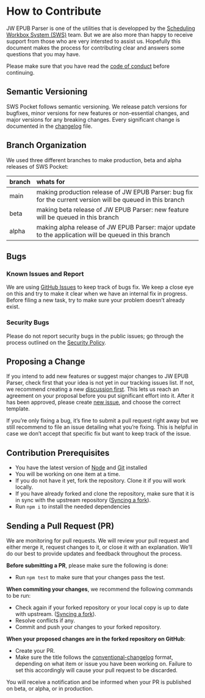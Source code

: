 # How to Contribute

JW EPUB Parser is one of the utilities that is developped by the [Scheduling Workbox System (SWS)](https://github.com/sws2apps) team. But we are also more than happy to receive support from those who are very intersted to assist us. Hopefully this document makes the process for contributing clear and answers some questions that you may have.

Please make sure that you have read the [code of conduct](https://github.com/sws2apps/jw-epub-parser/blob/main/CODE_OF_CONDUCT.md) before continuing.

## Semantic Versioning

SWS Pocket follows semantic versioning. We release patch versions for bugfixes, minor versions for new features or non-essential changes, and major versions for any breaking changes. Every significant change is documented in the [changelog](https://github.com/sws2apps/jw-epub-parser/blob/main/CHANGELOG.md) file.

## Branch Organization

We used three different branches to make production, beta and alpha releases of SWS Pocket:

| branch | whats for                                                                                                  |
| :----- | :--------------------------------------------------------------------------------------------------------- |
| main   | making production release of JW EPUB Parser: bug fix for the current version will be queued in this branch |
| beta   | making beta release of JW EPUB Parser: new feature will be queued in this branch                           |
| alpha  | making alpha release of JW EPUB Parser: major update to the application will be queued in this branch      |

## Bugs

### Known Issues and Report

We are using [GitHub Issues](https://github.com/sws2apps/jw-epub-parser/issues) to keep track of bugs fix. We keep a close eye on this and try to make it clear when we have an internal fix in progress. Before filing a new task, try to make sure your problem doesn’t already exist.

### Security Bugs

Please do not report security bugs in the public issues; go through the process outlined on the [Security Policy](https://github.com/sws2apps/jw-epub-parser/blob/main/SECURITY.md).

## Proposing a Change

If you intend to add new features or suggest major changes to JW EPUB Parser, check first that your idea is not yet in our tracking issues list. If not, we recommend creating a new [discussion first](https://github.com/sws2apps/jw-epub-parser/discussions/categories/ideas). This lets us reach an agreement on your proposal before you put significant effort into it. After it has been approved, please create [new issue](https://github.com/sws2apps/jw-epub-parser/issues), and choose the correct template.

If you’re only fixing a bug, it’s fine to submit a pull request right away but we still recommend to file an issue detailing what you’re fixing. This is helpful in case we don’t accept that specific fix but want to keep track of the issue.

## Contribution Prerequisites

- You have the latest version of [Node](https://nodejs.org) and [Git](https://git-scm.com) installed
- You will be working on one item at a time.
- If you do not have it yet, fork the repository. Clone it if you will work locally.
- If you have already forked and clone the repository, make sure that it is in sync with the upstream repository ([Syncing a fork](https://docs.github.com/en/pull-requests/collaborating-with-pull-requests/working-with-forks/syncing-a-fork)).
- Run `npm i` to install the needed dependencies

## Sending a Pull Request (PR)

We are monitoring for pull requests. We will review your pull request and either merge it, request changes to it, or close it with an explanation. We’ll do our best to provide updates and feedback throughout the process.

**Before submitting a PR**, please make sure the following is done:

- Run `npm test` to make sure that your changes pass the test.

**When commiting your changes**, we recommend the following commands to be run:

- Check again if your forked repository or your local copy is up to date with upstream. ([Syncing a fork](https://docs.github.com/en/pull-requests/collaborating-with-pull-requests/working-with-forks/syncing-a-fork)).
- Resolve conflicts if any.
- Commit and push your changes to your forked repository.

**When your proposed changes are in the forked repository on GitHub**:

- Create your PR.
- Make sure the title follows the [conventional-changelog](https://github.com/semantic-release/semantic-release#commit-message-format) format, depending on what item or issue you have been working on. Failure to set this accordingly will cause your pull request to be discarded.

You will receive a notification and be informed when your PR is published on beta, or alpha, or in production.
